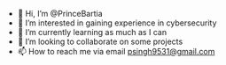 - 👋 Hi, I’m @PrinceBartia
- 👀 I’m interested in gaining experience in cybersecurity
- 🌱 I’m currently learning as much as I can
- 💞️ I’m looking to collaborate on some projects
- 📫 How to reach me via email psingh9531@gmail.com

<!---
PrinceBartia/PrinceBartia is a ✨ special ✨ repository because its `README.md` (this file) appears on your GitHub profile.
You can click the Preview link to take a look at your changes.
--->

